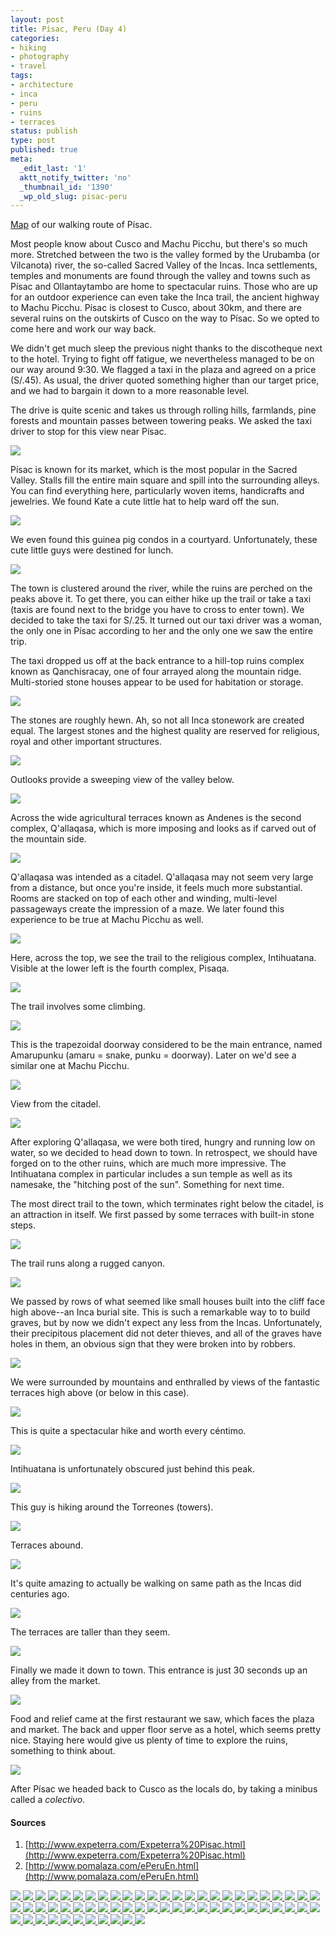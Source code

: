 ```yaml
---
layout: post
title: Písac, Peru (Day 4)
categories:
- hiking
- photography
- travel
tags:
- architecture
- inca
- peru
- ruins
- terraces
status: publish
type: post
published: true
meta:
  _edit_last: '1'
  aktt_notify_twitter: 'no'
  _thumbnail_id: '1390'
  _wp_old_slug: pisac-peru
---
```

[Map](https://maps.google.com/maps/ms?msid=214490968088440958659.0004c5275f92d3e0e1cb8&msa=0&ll=-13.41329,-71.844814&spn=0.020267,0.020471) of our walking route of Písac.

Most people know about Cusco and Machu Picchu, but there's so much more.  Stretched between the two is the valley formed by the Urubamba (or Vilcanota) river, the so-called Sacred Valley of the Incas.  Inca settlements, temples and monuments are found through the valley and towns such as Písac and Ollantaytambo are home to spectacular ruins.  Those who are up for an outdoor experience can even take the Inca trail, the ancient highway to Machu Picchu.  Písac is closest to Cusco, about 30km, and there are several ruins on the outskirts of Cusco on the way to Písac.  So we opted to come here and work our way back.

We didn't get much sleep the previous night thanks to the discotheque next to the hotel. Trying to fight off fatigue, we nevertheless managed to be on our way around 9:30.  We flagged a taxi in the plaza and agreed on a price (S/.45).  As usual, the driver quoted something higher than our target price, and we had to bargain it down to a more reasonable level.

The drive is quite scenic and takes us through rolling hills, farmlands, pine forests and mountain passes between towering peaks.  We asked the taxi driver to stop for this view near Písac.

<img src='http://yentran.isamonkey.org/gallery/peru-pisac/dsc_1674.jpg' />

Písac is known for its market, which is the most popular in the Sacred Valley.  Stalls fill the entire main square and spill into the surrounding alleys.  You can find everything here, particularly woven items, handicrafts and jewelries.  We found Kate a cute little hat to help ward off the sun.

<img src='http://yentran.isamonkey.org/gallery/peru-pisac/dsc_1693.jpg' />

We even found this guinea pig condos in a courtyard. Unfortunately, these cute little guys were destined for lunch.

<img src='http://yentran.isamonkey.org/gallery/peru-pisac/dsc_1711.jpg' />

The town is clustered around the river, while the ruins are perched on the peaks above it.  To get there, you can either hike up the trail or take a taxi (taxis are found next to the bridge you have to cross to enter town).  We decided to take the taxi for S/.25.  It turned out our taxi driver was a woman, the only one in Písac according to her and the only one we saw the entire trip.

The taxi dropped us off at the back entrance to a hill-top ruins complex known as Qanchisracay, one of four arrayed along the mountain ridge.  Multi-storied stone houses appear to be used for habitation or storage.

<img src='http://yentran.isamonkey.org/gallery/peru-pisac/dsc_1755.jpg' />

The stones are roughly hewn. Ah, so not all Inca stonework are created equal. The largest stones and the highest quality are reserved for religious, royal and other important structures.

<img src='http://yentran.isamonkey.org/gallery/peru-pisac/dsc_1772.jpg' />

Outlooks provide a sweeping view of the valley below.

<img src='http://yentran.isamonkey.org/gallery/peru-pisac/dsc_1749.jpg' />

Across the wide agricultural terraces known as Andenes is the second complex, Q'allaqasa, which is more imposing and looks as if carved out of the mountain side.

<img src='http://yentran.isamonkey.org/gallery/peru-pisac/dsc_1759.jpg' />

Q'allaqasa was intended as a citadel.  Q'allaqasa may not seem very large from a distance, but once you're inside, it feels much more substantial.  Rooms are stacked on top of each other and winding, multi-level passageways create the impression of a maze. We later found this experience to be true at Machu Picchu as well.

<img src='http://yentran.isamonkey.org/gallery/peru-pisac/dsc_1803.jpg' />

Here, across the top, we see the trail to the religious complex, Intihuatana.  Visible at the lower left is the fourth complex, Pisaqa.

<img src='http://yentran.isamonkey.org/gallery/peru-pisac/dsc_1766.jpg' />

The trail involves some climbing.

<img src='http://yentran.isamonkey.org/gallery/peru-pisac/dsc_1835.jpg' />

This is the trapezoidal doorway considered to be the main entrance, named Amarupunku (amaru = snake, punku = doorway). Later on we'd see a similar one at Machu Picchu.

<img src='http://yentran.isamonkey.org/gallery/peru-pisac/dsc_1828.jpg' />

View from the citadel.

<img src='http://yentran.isamonkey.org/gallery/peru-pisac/dsc_1895.jpg' />

After exploring Q'allaqasa, we were both tired, hungry and running low on water, so we decided to head down to town.  In retrospect, we should have forged on to the other ruins, which are much more impressive.  The Intihuatana complex in particular includes a sun temple as well as its namesake, the "hitching post of the sun".  Something for next time.

The most direct trail to the town, which terminates right below the citadel, is an attraction in itself.  We first passed by some terraces with built-in stone steps.

<img src='http://yentran.isamonkey.org/gallery/peru-pisac/dsc_1924.jpg' />

The trail runs along a rugged canyon.

<img src='http://yentran.isamonkey.org/gallery/peru-pisac/dsc_1932.jpg' />

We passed by rows of what seemed like small houses built into the cliff face high above--an Inca burial site.  This is such a remarkable way to to build graves, but by now we didn't expect any less from the Incas.  Unfortunately, their precipitous placement did not deter thieves, and all of the graves have holes in them, an obvious sign that they were broken into by robbers.

<img src='http://yentran.isamonkey.org/gallery/peru-pisac/dsc_1969.jpg' />

We were surrounded by mountains and enthralled by views of the fantastic terraces high above (or below in this case).

<img src='http://yentran.isamonkey.org/gallery/peru-pisac/dsc_1951.jpg' />

This is quite a spectacular hike and worth every céntimo.

<img src='http://yentran.isamonkey.org/gallery/peru-pisac/dsc_2003.jpg' />

Intihuatana is unfortunately obscured just behind this peak.

<img src='http://yentran.isamonkey.org/gallery/peru-pisac/dsc_2016.jpg' />

This guy is hiking around the Torreones (towers).

<img src='http://yentran.isamonkey.org/gallery/peru-pisac/dsc_2022.jpg' />

Terraces abound.

<img src='http://yentran.isamonkey.org/gallery/peru-pisac/dsc_2064.jpg' />

It's quite amazing to actually be walking on same path as the Incas did centuries ago.

<img src='http://yentran.isamonkey.org/gallery/peru-pisac/dsc_2068.jpg' />

The terraces are taller than they seem.

<img src='http://yentran.isamonkey.org/gallery/peru-pisac/dsc_2073.jpg' />

Finally we made it down to town. This entrance is just 30 seconds up an alley from the market. 

<img src='http://yentran.isamonkey.org/gallery/peru-pisac/dsc_2082.jpg' />

Food and relief came at the first restaurant we saw, which faces the plaza and market.  The back and upper floor serve as a hotel, which seems pretty nice. Staying here would give us plenty of time to explore the ruins, something to think about.

<img src='http://yentran.isamonkey.org/gallery/peru-pisac/dsc_2085.jpg' />

After Písac we headed back to Cusco as the locals do, by taking a minibus called a *colectivo*.

<h4>Sources</h4>

1. [http://www.expeterra.com/Expeterra%20Pisac.html](http://www.expeterra.com/Expeterra%20Pisac.html)
2. [http://www.pomalaza.com/ePeruEn.html](http://www.pomalaza.com/ePeruEn.html)

<!-- Darkbox -->
<div class="darkbox">
<a href="http://yentran.isamonkey.org/gallery/peru-pisac/dsc_1674.jpg" data-darkbox="peru-pisac">
  <img src="http://yentran.isamonkey.org/gallery/peru-pisac/thumbs/dsc_1674.jpg" />
</a>
<a href="http://yentran.isamonkey.org/gallery/peru-pisac/dsc_1681.jpg" data-darkbox="peru-pisac">
  <img src="http://yentran.isamonkey.org/gallery/peru-pisac/thumbs/dsc_1681.jpg" />
</a>
<a href="http://yentran.isamonkey.org/gallery/peru-pisac/dsc_1684.jpg" data-darkbox="peru-pisac">
  <img src="http://yentran.isamonkey.org/gallery/peru-pisac/thumbs/dsc_1684.jpg" />
</a>
<a href="http://yentran.isamonkey.org/gallery/peru-pisac/dsc_1691.jpg" data-darkbox="peru-pisac">
  <img src="http://yentran.isamonkey.org/gallery/peru-pisac/thumbs/dsc_1691.jpg" />
</a>
<a href="http://yentran.isamonkey.org/gallery/peru-pisac/dsc_1693.jpg" data-darkbox="peru-pisac">
  <img src="http://yentran.isamonkey.org/gallery/peru-pisac/thumbs/dsc_1693.jpg" />
</a>
<a href="http://yentran.isamonkey.org/gallery/peru-pisac/dsc_1697.jpg" data-darkbox="peru-pisac">
  <img src="http://yentran.isamonkey.org/gallery/peru-pisac/thumbs/dsc_1697.jpg" />
</a>
<a href="http://yentran.isamonkey.org/gallery/peru-pisac/dsc_1711.jpg" data-darkbox="peru-pisac">
  <img src="http://yentran.isamonkey.org/gallery/peru-pisac/thumbs/dsc_1711.jpg" />
</a>
<a href="http://yentran.isamonkey.org/gallery/peru-pisac/dsc_1713.jpg" data-darkbox="peru-pisac">
  <img src="http://yentran.isamonkey.org/gallery/peru-pisac/thumbs/dsc_1713.jpg" />
</a>
<a href="http://yentran.isamonkey.org/gallery/peru-pisac/dsc_1749.jpg" data-darkbox="peru-pisac">
  <img src="http://yentran.isamonkey.org/gallery/peru-pisac/thumbs/dsc_1749.jpg" />
</a>
<a href="http://yentran.isamonkey.org/gallery/peru-pisac/dsc_1751.jpg" data-darkbox="peru-pisac">
  <img src="http://yentran.isamonkey.org/gallery/peru-pisac/thumbs/dsc_1751.jpg" />
</a>
<a href="http://yentran.isamonkey.org/gallery/peru-pisac/dsc_1755.jpg" data-darkbox="peru-pisac">
  <img src="http://yentran.isamonkey.org/gallery/peru-pisac/thumbs/dsc_1755.jpg" />
</a>
<a href="http://yentran.isamonkey.org/gallery/peru-pisac/dsc_1759.jpg" data-darkbox="peru-pisac">
  <img src="http://yentran.isamonkey.org/gallery/peru-pisac/thumbs/dsc_1759.jpg" />
</a>
<a href="http://yentran.isamonkey.org/gallery/peru-pisac/dsc_1766.jpg" data-darkbox="peru-pisac">
  <img src="http://yentran.isamonkey.org/gallery/peru-pisac/thumbs/dsc_1766.jpg" />
</a>
<a href="http://yentran.isamonkey.org/gallery/peru-pisac/dsc_1769.jpg" data-darkbox="peru-pisac">
  <img src="http://yentran.isamonkey.org/gallery/peru-pisac/thumbs/dsc_1769.jpg" />
</a>
<a href="http://yentran.isamonkey.org/gallery/peru-pisac/dsc_1772.jpg" data-darkbox="peru-pisac">
  <img src="http://yentran.isamonkey.org/gallery/peru-pisac/thumbs/dsc_1772.jpg" />
</a>
<a href="http://yentran.isamonkey.org/gallery/peru-pisac/dsc_1777.jpg" data-darkbox="peru-pisac">
  <img src="http://yentran.isamonkey.org/gallery/peru-pisac/thumbs/dsc_1777.jpg" />
</a>
<a href="http://yentran.isamonkey.org/gallery/peru-pisac/dsc_1779.jpg" data-darkbox="peru-pisac">
  <img src="http://yentran.isamonkey.org/gallery/peru-pisac/thumbs/dsc_1779.jpg" />
</a>
<a href="http://yentran.isamonkey.org/gallery/peru-pisac/dsc_1794.jpg" data-darkbox="peru-pisac">
  <img src="http://yentran.isamonkey.org/gallery/peru-pisac/thumbs/dsc_1794.jpg" />
</a>
<a href="http://yentran.isamonkey.org/gallery/peru-pisac/dsc_1802.jpg" data-darkbox="peru-pisac">
  <img src="http://yentran.isamonkey.org/gallery/peru-pisac/thumbs/dsc_1802.jpg" />
</a>
<a href="http://yentran.isamonkey.org/gallery/peru-pisac/dsc_1803.jpg" data-darkbox="peru-pisac">
  <img src="http://yentran.isamonkey.org/gallery/peru-pisac/thumbs/dsc_1803.jpg" />
</a>
<a href="http://yentran.isamonkey.org/gallery/peru-pisac/dsc_1816.jpg" data-darkbox="peru-pisac">
  <img src="http://yentran.isamonkey.org/gallery/peru-pisac/thumbs/dsc_1816.jpg" />
</a>
<a href="http://yentran.isamonkey.org/gallery/peru-pisac/dsc_1825.jpg" data-darkbox="peru-pisac">
  <img src="http://yentran.isamonkey.org/gallery/peru-pisac/thumbs/dsc_1825.jpg" />
</a>
<a href="http://yentran.isamonkey.org/gallery/peru-pisac/dsc_1826.jpg" data-darkbox="peru-pisac">
  <img src="http://yentran.isamonkey.org/gallery/peru-pisac/thumbs/dsc_1826.jpg" />
</a>
<a href="http://yentran.isamonkey.org/gallery/peru-pisac/dsc_1828.jpg" data-darkbox="peru-pisac">
  <img src="http://yentran.isamonkey.org/gallery/peru-pisac/thumbs/dsc_1828.jpg" />
</a>
<a href="http://yentran.isamonkey.org/gallery/peru-pisac/dsc_1835.jpg" data-darkbox="peru-pisac">
  <img src="http://yentran.isamonkey.org/gallery/peru-pisac/thumbs/dsc_1835.jpg" />
</a>
<a href="http://yentran.isamonkey.org/gallery/peru-pisac/dsc_1838.jpg" data-darkbox="peru-pisac">
  <img src="http://yentran.isamonkey.org/gallery/peru-pisac/thumbs/dsc_1838.jpg" />
</a>
<a href="http://yentran.isamonkey.org/gallery/peru-pisac/dsc_1876.jpg" data-darkbox="peru-pisac">
  <img src="http://yentran.isamonkey.org/gallery/peru-pisac/thumbs/dsc_1876.jpg" />
</a>
<a href="http://yentran.isamonkey.org/gallery/peru-pisac/dsc_1895.jpg" data-darkbox="peru-pisac">
  <img src="http://yentran.isamonkey.org/gallery/peru-pisac/thumbs/dsc_1895.jpg" />
</a>
<a href="http://yentran.isamonkey.org/gallery/peru-pisac/dsc_1905.jpg" data-darkbox="peru-pisac">
  <img src="http://yentran.isamonkey.org/gallery/peru-pisac/thumbs/dsc_1905.jpg" />
</a>
<a href="http://yentran.isamonkey.org/gallery/peru-pisac/dsc_1910.jpg" data-darkbox="peru-pisac">
  <img src="http://yentran.isamonkey.org/gallery/peru-pisac/thumbs/dsc_1910.jpg" />
</a>
<a href="http://yentran.isamonkey.org/gallery/peru-pisac/dsc_1921.jpg" data-darkbox="peru-pisac">
  <img src="http://yentran.isamonkey.org/gallery/peru-pisac/thumbs/dsc_1921.jpg" />
</a>
<a href="http://yentran.isamonkey.org/gallery/peru-pisac/dsc_1924.jpg" data-darkbox="peru-pisac">
  <img src="http://yentran.isamonkey.org/gallery/peru-pisac/thumbs/dsc_1924.jpg" />
</a>
<a href="http://yentran.isamonkey.org/gallery/peru-pisac/dsc_1928.jpg" data-darkbox="peru-pisac">
  <img src="http://yentran.isamonkey.org/gallery/peru-pisac/thumbs/dsc_1928.jpg" />
</a>
<a href="http://yentran.isamonkey.org/gallery/peru-pisac/dsc_1932.jpg" data-darkbox="peru-pisac">
  <img src="http://yentran.isamonkey.org/gallery/peru-pisac/thumbs/dsc_1932.jpg" />
</a>
<a href="http://yentran.isamonkey.org/gallery/peru-pisac/dsc_1943.jpg" data-darkbox="peru-pisac">
  <img src="http://yentran.isamonkey.org/gallery/peru-pisac/thumbs/dsc_1943.jpg" />
</a>
<a href="http://yentran.isamonkey.org/gallery/peru-pisac/dsc_1951.jpg" data-darkbox="peru-pisac">
  <img src="http://yentran.isamonkey.org/gallery/peru-pisac/thumbs/dsc_1951.jpg" />
</a>
<a href="http://yentran.isamonkey.org/gallery/peru-pisac/dsc_1963.jpg" data-darkbox="peru-pisac">
  <img src="http://yentran.isamonkey.org/gallery/peru-pisac/thumbs/dsc_1963.jpg" />
</a>
<a href="http://yentran.isamonkey.org/gallery/peru-pisac/dsc_1969.jpg" data-darkbox="peru-pisac">
  <img src="http://yentran.isamonkey.org/gallery/peru-pisac/thumbs/dsc_1969.jpg" />
</a>
<a href="http://yentran.isamonkey.org/gallery/peru-pisac/dsc_1980.jpg" data-darkbox="peru-pisac">
  <img src="http://yentran.isamonkey.org/gallery/peru-pisac/thumbs/dsc_1980.jpg" />
</a>
<a href="http://yentran.isamonkey.org/gallery/peru-pisac/dsc_1990.jpg" data-darkbox="peru-pisac">
  <img src="http://yentran.isamonkey.org/gallery/peru-pisac/thumbs/dsc_1990.jpg" />
</a>
<a href="http://yentran.isamonkey.org/gallery/peru-pisac/dsc_2003.jpg" data-darkbox="peru-pisac">
  <img src="http://yentran.isamonkey.org/gallery/peru-pisac/thumbs/dsc_2003.jpg" />
</a>
<a href="http://yentran.isamonkey.org/gallery/peru-pisac/dsc_2007.jpg" data-darkbox="peru-pisac">
  <img src="http://yentran.isamonkey.org/gallery/peru-pisac/thumbs/dsc_2007.jpg" />
</a>
<a href="http://yentran.isamonkey.org/gallery/peru-pisac/dsc_2016.jpg" data-darkbox="peru-pisac">
  <img src="http://yentran.isamonkey.org/gallery/peru-pisac/thumbs/dsc_2016.jpg" />
</a>
<a href="http://yentran.isamonkey.org/gallery/peru-pisac/dsc_2022.jpg" data-darkbox="peru-pisac">
  <img src="http://yentran.isamonkey.org/gallery/peru-pisac/thumbs/dsc_2022.jpg" />
</a>
<a href="http://yentran.isamonkey.org/gallery/peru-pisac/dsc_2025.jpg" data-darkbox="peru-pisac">
  <img src="http://yentran.isamonkey.org/gallery/peru-pisac/thumbs/dsc_2025.jpg" />
</a>
<a href="http://yentran.isamonkey.org/gallery/peru-pisac/dsc_2030.jpg" data-darkbox="peru-pisac">
  <img src="http://yentran.isamonkey.org/gallery/peru-pisac/thumbs/dsc_2030.jpg" />
</a>
<a href="http://yentran.isamonkey.org/gallery/peru-pisac/dsc_2039.jpg" data-darkbox="peru-pisac">
  <img src="http://yentran.isamonkey.org/gallery/peru-pisac/thumbs/dsc_2039.jpg" />
</a>
<a href="http://yentran.isamonkey.org/gallery/peru-pisac/dsc_2042.jpg" data-darkbox="peru-pisac">
  <img src="http://yentran.isamonkey.org/gallery/peru-pisac/thumbs/dsc_2042.jpg" />
</a>
<a href="http://yentran.isamonkey.org/gallery/peru-pisac/dsc_2056.jpg" data-darkbox="peru-pisac">
  <img src="http://yentran.isamonkey.org/gallery/peru-pisac/thumbs/dsc_2056.jpg" />
</a>
<a href="http://yentran.isamonkey.org/gallery/peru-pisac/dsc_2060.jpg" data-darkbox="peru-pisac">
  <img src="http://yentran.isamonkey.org/gallery/peru-pisac/thumbs/dsc_2060.jpg" />
</a>
<a href="http://yentran.isamonkey.org/gallery/peru-pisac/dsc_2064.jpg" data-darkbox="peru-pisac">
  <img src="http://yentran.isamonkey.org/gallery/peru-pisac/thumbs/dsc_2064.jpg" />
</a>
<a href="http://yentran.isamonkey.org/gallery/peru-pisac/dsc_2066.jpg" data-darkbox="peru-pisac">
  <img src="http://yentran.isamonkey.org/gallery/peru-pisac/thumbs/dsc_2066.jpg" />
</a>
<a href="http://yentran.isamonkey.org/gallery/peru-pisac/dsc_2068.jpg" data-darkbox="peru-pisac">
  <img src="http://yentran.isamonkey.org/gallery/peru-pisac/thumbs/dsc_2068.jpg" />
</a>
<a href="http://yentran.isamonkey.org/gallery/peru-pisac/dsc_2069.jpg" data-darkbox="peru-pisac">
  <img src="http://yentran.isamonkey.org/gallery/peru-pisac/thumbs/dsc_2069.jpg" />
</a>
<a href="http://yentran.isamonkey.org/gallery/peru-pisac/dsc_2071.jpg" data-darkbox="peru-pisac">
  <img src="http://yentran.isamonkey.org/gallery/peru-pisac/thumbs/dsc_2071.jpg" />
</a>
<a href="http://yentran.isamonkey.org/gallery/peru-pisac/dsc_2073.jpg" data-darkbox="peru-pisac">
  <img src="http://yentran.isamonkey.org/gallery/peru-pisac/thumbs/dsc_2073.jpg" />
</a>
<a href="http://yentran.isamonkey.org/gallery/peru-pisac/dsc_2075.jpg" data-darkbox="peru-pisac">
  <img src="http://yentran.isamonkey.org/gallery/peru-pisac/thumbs/dsc_2075.jpg" />
</a>
<a href="http://yentran.isamonkey.org/gallery/peru-pisac/dsc_2077.jpg" data-darkbox="peru-pisac">
  <img src="http://yentran.isamonkey.org/gallery/peru-pisac/thumbs/dsc_2077.jpg" />
</a>
<a href="http://yentran.isamonkey.org/gallery/peru-pisac/dsc_2082.jpg" data-darkbox="peru-pisac">
  <img src="http://yentran.isamonkey.org/gallery/peru-pisac/thumbs/dsc_2082.jpg" />
</a>
<a href="http://yentran.isamonkey.org/gallery/peru-pisac/dsc_2085.jpg" data-darkbox="peru-pisac">
  <img src="http://yentran.isamonkey.org/gallery/peru-pisac/thumbs/dsc_2085.jpg" />
</a>
<a href="http://yentran.isamonkey.org/gallery/peru-pisac/dsc_2086.jpg" data-darkbox="peru-pisac">
  <img src="http://yentran.isamonkey.org/gallery/peru-pisac/thumbs/dsc_2086.jpg" />
</a>

</div>
<!-- End darkbox -->